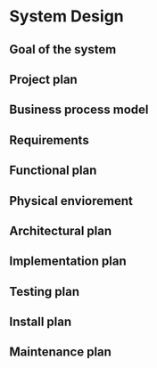 # System Design

## Goal of the system

## Project plan

## Business process model

## Requirements

## Functional plan

## Physical enviorement

## Architectural plan

## Implementation plan

## Testing plan

## Install plan

## Maintenance plan
